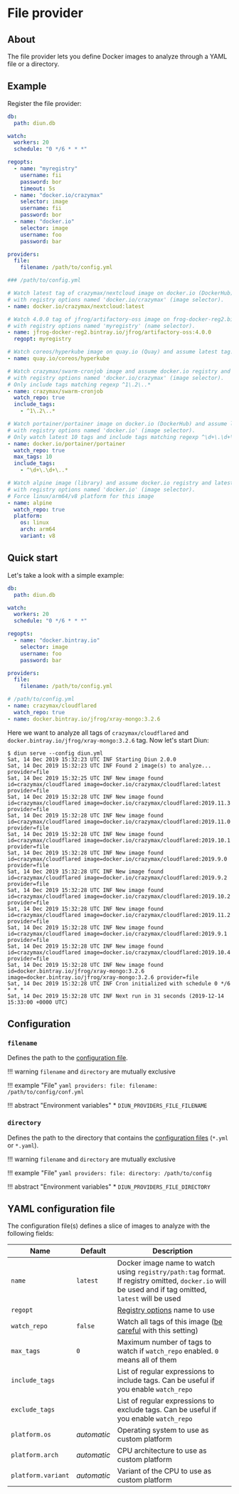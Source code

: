 # File provider

## About

The file provider lets you define Docker images to analyze through a YAML file or a directory.

## Example

Register the file provider:

```yaml
db:
  path: diun.db

watch:
  workers: 20
  schedule: "0 */6 * * *"

regopts:
  - name: "myregistry"
    username: fii
    password: bor
    timeout: 5s
  - name: "docker.io/crazymax"
    selector: image
    username: fii
    password: bor
  - name: "docker.io"
    selector: image
    username: foo
    password: bar

providers:
  file:
    filename: /path/to/config.yml
```

```yaml
### /path/to/config.yml

# Watch latest tag of crazymax/nextcloud image on docker.io (DockerHub)
# with registry options named 'docker.io/crazymax' (image selector).
- name: docker.io/crazymax/nextcloud:latest

# Watch 4.0.0 tag of jfrog/artifactory-oss image on frog-docker-reg2.bintray.io (Bintray)
# with registry options named 'myregistry' (name selector).
- name: jfrog-docker-reg2.bintray.io/jfrog/artifactory-oss:4.0.0
  regopt: myregistry

# Watch coreos/hyperkube image on quay.io (Quay) and assume latest tag.
- name: quay.io/coreos/hyperkube

# Watch crazymax/swarm-cronjob image and assume docker.io registry and latest tag
# with registry options named 'docker.io/crazymax' (image selector).
# Only include tags matching regexp ^1\.2\..*
- name: crazymax/swarm-cronjob
  watch_repo: true
  include_tags:
    - ^1\.2\..*

# Watch portainer/portainer image on docker.io (DockerHub) and assume latest tag
# with registry options named 'docker.io' (image selector).
# Only watch latest 10 tags and include tags matching regexp ^\d+\.\d+\..*
- name: docker.io/portainer/portainer
  watch_repo: true
  max_tags: 10
  include_tags:
    - ^\d+\.\d+\..*

# Watch alpine image (library) and assume docker.io registry and latest tag
# with registry options named 'docker.io' (image selector).
# Force linux/arm64/v8 platform for this image
- name: alpine
  watch_repo: true
  platform:
    os: linux
    arch: arm64
    variant: v8
```

## Quick start

Let's take a look with a simple example:

```yaml
db:
  path: diun.db

watch:
  workers: 20
  schedule: "0 */6 * * *"

regopts:
  - name: "docker.bintray.io"
    selector: image
    username: foo
    password: bar

providers:
  file:
    filename: /path/to/config.yml
```

```yaml
# /path/to/config.yml
- name: crazymax/cloudflared
  watch_repo: true
- name: docker.bintray.io/jfrog/xray-mongo:3.2.6
```

Here we want to analyze all tags of `crazymax/cloudflared` and `docker.bintray.io/jfrog/xray-mongo:3.2.6` tag.
Now let's start Diun:

```
$ diun serve --config diun.yml
Sat, 14 Dec 2019 15:32:23 UTC INF Starting Diun 2.0.0
Sat, 14 Dec 2019 15:32:23 UTC INF Found 2 image(s) to analyze... provider=file
Sat, 14 Dec 2019 15:32:25 UTC INF New image found id=crazymax/cloudflared image=docker.io/crazymax/cloudflared:latest provider=file
Sat, 14 Dec 2019 15:32:28 UTC INF New image found id=crazymax/cloudflared image=docker.io/crazymax/cloudflared:2019.11.3 provider=file
Sat, 14 Dec 2019 15:32:28 UTC INF New image found id=crazymax/cloudflared image=docker.io/crazymax/cloudflared:2019.11.0 provider=file
Sat, 14 Dec 2019 15:32:28 UTC INF New image found id=crazymax/cloudflared image=docker.io/crazymax/cloudflared:2019.10.1 provider=file
Sat, 14 Dec 2019 15:32:28 UTC INF New image found id=crazymax/cloudflared image=docker.io/crazymax/cloudflared:2019.9.0 provider=file
Sat, 14 Dec 2019 15:32:28 UTC INF New image found id=crazymax/cloudflared image=docker.io/crazymax/cloudflared:2019.9.2 provider=file
Sat, 14 Dec 2019 15:32:28 UTC INF New image found id=crazymax/cloudflared image=docker.io/crazymax/cloudflared:2019.10.2 provider=file
Sat, 14 Dec 2019 15:32:28 UTC INF New image found id=crazymax/cloudflared image=docker.io/crazymax/cloudflared:2019.11.2 provider=file
Sat, 14 Dec 2019 15:32:28 UTC INF New image found id=crazymax/cloudflared image=docker.io/crazymax/cloudflared:2019.9.1 provider=file
Sat, 14 Dec 2019 15:32:28 UTC INF New image found id=crazymax/cloudflared image=docker.io/crazymax/cloudflared:2019.10.4 provider=file
Sat, 14 Dec 2019 15:32:28 UTC INF New image found id=docker.bintray.io/jfrog/xray-mongo:3.2.6 image=docker.bintray.io/jfrog/xray-mongo:3.2.6 provider=file
Sat, 14 Dec 2019 15:32:28 UTC INF Cron initialized with schedule 0 */6 * * *
Sat, 14 Dec 2019 15:32:28 UTC INF Next run in 31 seconds (2019-12-14 15:33:00 +0000 UTC)
```

## Configuration

### `filename`

Defines the path to the [configuration file](#yaml-configuration-file).

!!! warning
    `filename` and `directory` are mutually exclusive

!!! example "File"
    ```yaml
    providers:
      file:
        filename: /path/to/config/conf.yml
    ```

!!! abstract "Environment variables"
    * `DIUN_PROVIDERS_FILE_FILENAME`

### `directory`

Defines the path to the directory that contains the [configuration files](#yaml-configuration-file) (`*.yml` or `*.yaml`).

!!! warning
    `filename` and `directory` are mutually exclusive

!!! example "File"
    ```yaml
    providers:
      file:
        directory: /path/to/config
    ```

!!! abstract "Environment variables"
    * `DIUN_PROVIDERS_FILE_DIRECTORY`

## YAML configuration file

The configuration file(s) defines a slice of images to analyze with the following fields:

| Name                          | Default                          | Description   |
|-------------------------------|----------------------------------|---------------|
| `name`                        | `latest`                         | Docker image name to watch using `registry/path:tag` format. If registry omitted, `docker.io` will be used and if tag omitted, `latest` will be used |
| `regopt`                      |                                  | [Registry options](../config/regopts.md) name to use |
| `watch_repo`                  | `false`                          | Watch all tags of this image ([be careful](../faq.md#docker-hub-rate-limits) with this setting) |
| `max_tags`                    | `0`                              | Maximum number of tags to watch if `watch_repo` enabled. `0` means all of them |
| `include_tags`                |                                  | List of regular expressions to include tags. Can be useful if you enable `watch_repo` |
| `exclude_tags`                |                                  | List of regular expressions to exclude tags. Can be useful if you enable `watch_repo` |
| `platform.os`                 | _automatic_                      | Operating system to use as custom platform |
| `platform.arch`               | _automatic_                      | CPU architecture to use as custom platform |
| `platform.variant`            | _automatic_                      | Variant of the CPU to use as custom platform |
